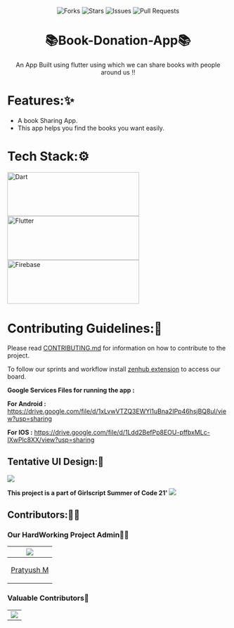 <div align="center">

![Forks](https://img.shields.io/github/forks/pratyushmp/Batua)
![Stars](https://img.shields.io/github/stars/pratyushmp/Batua)
![Issues](https://img.shields.io/github/issues/pratyushmp/Batua)
![Pull Requests](https://img.shields.io/github/issues-pr/pratyushmp/Batua?)


# 📚Book-Donation-App📚
An App Built using flutter using which we can share books with people around us !!

</div>

# Features:✨
* A book Sharing App.
* This app helps you find the books you want easily.

# Tech Stack:⚙️
<img alt="Dart" src="https://img.shields.io/badge/dart-%230175C2.svg?&style=for-the-badge&logo=dart&logoColor=white" width="300" height="100"/>  <img alt="Flutter" src="https://img.shields.io/badge/Flutter%20-%2302569B.svg?&style=for-the-badge&logo=Flutter&logoColor=white" width="300" height="100" /> <img alt="Firebase" src="https://img.shields.io/badge/firebase%20-%23039BE5.svg?&style=for-the-badge&logo=firebase" width="300" height="100"/>


# Contributing Guidelines:📝

Please read [CONTRIBUTING.md](https://github.com/infiniteoverflow/Libro/blob/main/Contributing.md) for information on how to contribute to the project.

To follow our sprints and workflow install [zenhub extension](https://www.zenhub.com/extension) to access our board.

**Google Services Files for running the app :**   

**For Android :** https://drive.google.com/file/d/1xLvwVTZQ3EWYl1uBna2IPp46hsjBQ8ul/view?usp=sharing

**For IOS :** https://drive.google.com/file/d/1Ldd2BefPp8EOU-pffbxMLc-IXwPlc8XX/view?usp=sharing


## Tentative UI Design:🎨

![](mock.png)

**This project is a part of Girlscript Summer of Code 21'**
![](https://miro.medium.com/max/1400/1*c4YgRXYQayOVWxV37ourrw.png)

## Contributors:🧑‍💻

### Our HardWorking Project Admin👨‍💻

|<img src="https://avatars.githubusercontent.com/u/40236624?v=4">
|---------|
|<p align="center">[Pratyush M](https://github.com/infiniteoverflow)</p>|

### Valuable Contributors🤟
<table>
	<tr>
		<td>
			<a href="https://github.com/infiniteoverflow/Libro/graphs/contributors">
  <img src="https://contrib.rocks/image?repo=infiniteoverflow/Libro" />
</a>
		</td>
	</tr>
</table>

